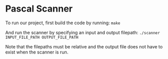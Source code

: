 # Pascal Scanner

To run our project, first build the code by running:
``` make ```

And run the scanner by specifying an input and output filepath:
``` ./scanner INPUT_FILE_PATH OUTPUT_FILE_PATH ```

Note that the filepaths must be relative and the output file does not have to exist when the scanner is run.